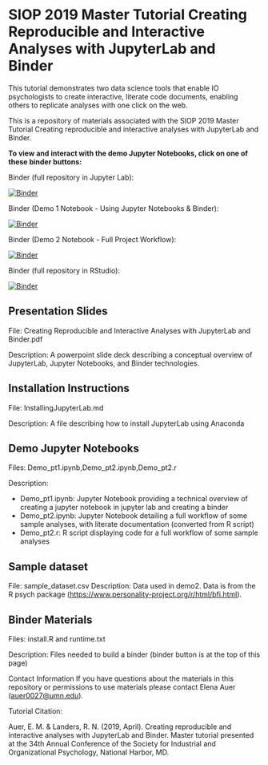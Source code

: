 # SIOP 2019 Master Tutorial Creating Reproducible and Interactive Analyses with JupyterLab and Binder
This tutorial demonstrates two data science tools that enable IO psychologists to create interactive, literate code documents, enabling others to replicate analyses with one click on the web. 

This is a repository of materials associated with the SIOP 2019 Master Tutorial Creating reproducible and interactive analyses with JupyterLab and Binder.

**To view and interact with the demo Jupyter Notebooks, click on one of these binder buttons:**

Binder (full repository in Jupyter Lab):

[![Binder](https://mybinder.org/badge_logo.svg)](https://mybinder.org/v2/gh/eauer22/SIOP-2019-Master-Tutorial-Creating-Reproducible-and-Interactive-Analyses-with-JupyterLab-and-Binder-.git/master?urlpath=lab/?filepath=Demo_pt1.ipynb)

Binder (Demo 1 Notebook - Using Jupyter Notebooks & Binder):

[![Binder](https://mybinder.org/badge_logo.svg)](https://mybinder.org/v2/gh/eauer22/SIOP-2019-Master-Tutorial-Creating-Reproducible-and-Interactive-Analyses/master?filepath=Demo_pt1.ipynb)

Binder (Demo 2 Notebook - Full Project Workflow):

[![Binder](https://mybinder.org/badge_logo.svg)](https://mybinder.org/v2/gh/eauer22/SIOP-2019-Master-Tutorial-Creating-Reproducible-and-Interactive-Analyses/master?filepath=Demo_pt2.ipynb)

Binder (full repository in RStudio):

[![Binder](https://mybinder.org/badge_logo.svg)](https://mybinder.org/v2/gh/eauer22/SIOP-2019-Master-Tutorial-Creating-Reproducible-and-Interactive-Analyses-with-JupyterLab-and-Binder-.git/master?urlpath=rstudio/Demo_pt2.R)


## Presentation Slides
File: Creating Reproducible and Interactive Analyses with JupyterLab and Binder.pdf

Description: A powerpoint slide deck describing a conceptual overview of JupyterLab, Jupyter Notebooks, and Binder technologies.

## Installation Instructions
File: InstallingJupyterLab.md

Description: A file describing how to install JupyterLab using Anaconda

## Demo Jupyter Notebooks
Files: Demo_pt1.ipynb,Demo_pt2.ipynb,Demo_pt2.r

Description: 

* Demo_pt1.ipynb: Jupyter Notebook providing a technical overview of creating a jupyter notebook in jupyter lab and creating a binder
* Demo_pt2.ipynb: Jupyter Notebook detailing a full workflow of some sample analyses, with literate documentation (converted from R script)
* Demo_pt2.r: R script displaying code for a full workflow of some sample analyses
## Sample dataset
File: sample_dataset.csv
Description: Data used in demo2. Data is from the R psych package (https://www.personality-project.org/r/html/bfi.html).

## Binder Materials
Files: install.R and runtime.txt

Description: Files needed to build a binder (binder button is at the top of this page)

Contact Information
If you have questions about the materials in this repository or permissions to use materials please contact Elena Auer (auer0027@umn.edu).

Tutorial Citation:

Auer, E. M. & Landers, R. N. (2019, April). Creating reproducible and interactive analyses with JupyterLab and Binder. Master tutorial presented at the 34th Annual Conference of the Society for Industrial and Organizational Psychology, National Harbor, MD. 
